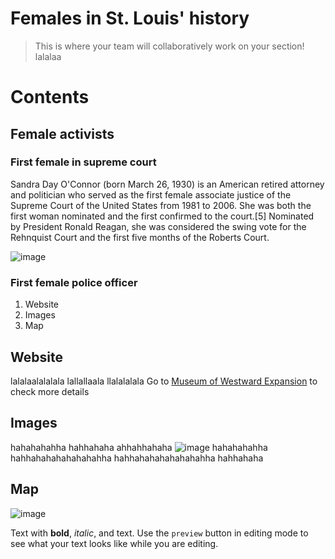 # Females in St. Louis' history

> This is where your team will collaboratively work on your section! 
> lalalaa

# Contents

## Female activists

### First female in supreme court
Sandra Day O'Connor (born March 26, 1930) is an American retired attorney and politician who served as the first female associate justice of the Supreme Court of the United States from 1981 to 2006. She was both the first woman nominated and the first confirmed to the court.[5] Nominated by President Ronald Reagan, she was considered the swing vote for the Rehnquist Court and the first five months of the Roberts Court.

![image](https://user-images.githubusercontent.com/36777574/194356323-61166c3f-c370-485e-a7ca-6de944ac3a44.png)


### First female police officer

1. Website
2. Images
3. Map

## Website
lalalaalalalala
lallallaala
llalalalala
Go to [Museum of Westward Expansion](https://www.gatewayarch.com/) to check more details

## Images 
hahahahahha
hahhahaha
ahhahhahaha
![image](https://user-images.githubusercontent.com/80716870/194354606-be3fcab5-a839-45c6-a63b-a3200965b677.png)
hahahahahha
hahhahahahahahahahha
hahhahahahahahahahha
hahhahaha

## Map

![image](https://user-images.githubusercontent.com/80716870/194353825-8a0a9c48-6b34-4788-9eb7-56c416ef80dc.png)


Text with **bold**, _italic_, and text. Use the `preview` button in editing mode to see what your text looks like while you are editing. 

